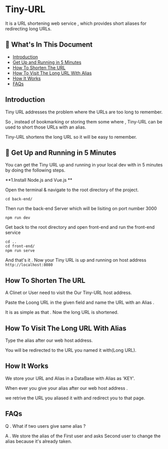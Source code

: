 # Tiny-URL
It is a URL shortening web service , which provides short aliases for redirecting long URLs.  

## :bookmark_tabs: What's In This Document
- [Introduction](#Introduction)
- [Get Up and Running in 5 Minutes](#rocket-get-up-and-running-in-5-minutes)
- [How To Shorten The URL](#How-To-Shorten-The-URL)
- [How To Visit The Long URL With Alias](#How-To-Visit-The-Long-URL-With-Alias)
- [How It Works](#How-It-Works)
- [FAQs](#FAQs)

## Introduction
Tiny URL addresses the problem where the URLs are too long to remember.

So , instead of bookmarking or storing them some where , Tiny-URL can be used to short those URLs with an alias.

Tiny-URL shortens the long URL so it will be easy to remember.

## :rocket: Get Up and Running in 5 Minutes
You can get the Tiny URL up and running in your local dev with in 5 minutes by doing the following steps.

**1.Install Node.js and Vue.js **

Open the terminal & navigate to the root directory of the project.
```shell
cd back-end/
```
Then run the back-end Server which will be lisiting on port number 3000 
``` shell 
npm run dev
```
Get back to the root directory and open front-end and run the front-end service 

``` shell
cd ..
cd front-end/
npm run serve
```

And that's it . Now your Tiny URL is up and running on host address 
```http://localhost:8080```


## How To Shorten The URL 
A Clinet or User need to visit the Our Tiny-URL host address.

Paste the Loong URL in the given field and name the URL with an Alias .

It is as simple as that . Now the long URL is shortened.

## How To Visit The Long URL With Alias 

Type the alias after our web host address.

You will be redirected to the URL you named it with(Long URL).

## How It Works
We store your URL and Alias in a DataBase with Alias as 'KEY'.

When ever you give your alias after our web host address .

we retrive the URL you aliased it with and redirect you to that page.

## FAQs

Q . What if two users give same alias ? 

A . We store the alias of the First user and asks Second user to change the alias because it's already taken. 
